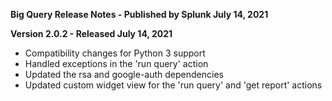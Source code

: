 **Big Query Release Notes - Published by Splunk July 14, 2021**


**Version 2.0.2 - Released July 14, 2021**

* Compatibility changes for Python 3 support
* Handled exceptions in the 'run query' action
* Updated the rsa and google-auth dependencies
* Updated custom widget view for the 'run query' and 'get report' actions

